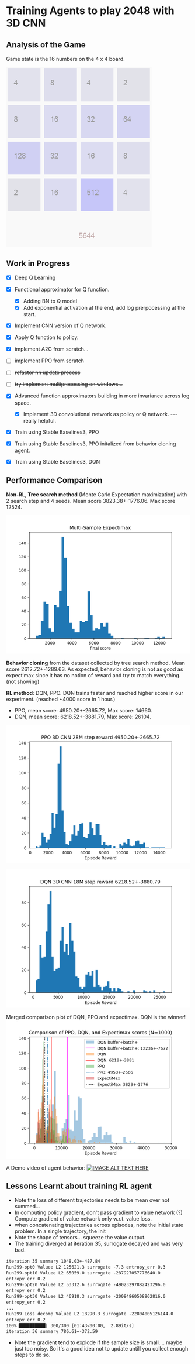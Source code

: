 # Training Agents to play 2048 with 3D CNN

## Analysis of the Game
Game state is the 16 numbers on the 4 x 4 board. 

![](figures/2048GameShot2.png)
## Work in Progress

- [x] Deep Q Learning
- [x] Functional approximator for Q function. 
    - [x] Adding BN to Q model  
    - [x] Add exponential activation at the end, add log prerpocessing at the start.
- [x] Implement CNN version of Q network. 
- [x] Apply Q function to policy. 
- [x] implement A2C from scratch...
- [ ] implement PPO from scratch
- [ ] ~~refactor nn update process~~
- [ ] ~~try implement multiprocessing on windows...~~ 
- [x] Advanced function approximators building in more invariance across log space.  
  - [x] Implement 3D convolutional network as policy or Q network. --- really helpful.
- [x] Train using Stable Baselines3, PPO
- [x] Train using Stable Baselines3, PPO initalized from behavior cloning agent. 
- [x] Train using Stable Baselines3, DQN


## Performance Comparison 
**Non-RL, Tree search method** (Monte Carlo Expectation maximization) with 2 search step and 4 seeds. Mean score 3823.38+-1776.06. Max score 12524. 

![](figures/expectimax.png)

**Behavior cloning** from the dataset collected by tree search method. Mean score 2612.72+-1289.63. As expected, behavior cloning is not as good as expectimax since it has no notion of reward and try to match everything. (not showing)

**RL method**: DQN, PPO. DQN trains faster and reached higher score in our experiment. (reached ~4000 score in 1 hour.) 
* PPO, mean score: 4950.20+-2665.72, Max score: 14660.
* DQN, mean score: 6218.52+-3881.79, Max score: 26104.

![](figures/PPO_eps_reward_hist.png)

![](figures/DQN_eps_reward_hist.png)

Merged comparison plot of DQN, PPO and expectimax. DQN is the winner! 
![](figures/score_comparison_DQN3_PPO_ExpectiMax.png)

A Demo video of agent behavior:
[![IMAGE ALT TEXT HERE](https://img.youtube.com/vi/COQoG1CeGxI/0.jpg)](https://www.youtube.com/watch?v=COQoG1CeGxI)

## Lessons Learnt about training RL agent
* Note the loss of different trajectories needs to be mean over not summed... 
* In computing policy gradient, don't pass gradient to value network (?) Compute gradient of value network only w.r.t. value loss. 
* when concatenating trajectories across episodes, note the initial state problem. In a single trajectory, the init
* Note the shape of tensors... squeeze the value output.
* The training diverged at iteration 35, surrogate decayed and was very bad. 
```log
iteration 35 summary 1048.03+-487.84
Run299-opt0 Valuee L2 125621.3 surrogate -7.3 entropy_err 0.3
Run299-opt10 Valuee L2 65059.0 surrogate -287927057776640.0 entropy_err 0.2
Run299-opt20 Valuee L2 53312.6 surrogate -49023297882423296.0 entropy_err 0.2
Run299-opt30 Valuee L2 46918.3 surrogate -20084860508962816.0 entropy_err 0.2
...
Run299 Loss decomp Valuee L2 18290.3 surrogate -22804005126144.0 entropy_err 0.2
100%|██████████| 300/300 [01:43<00:00,  2.89it/s]
iteration 36 summary 786.61+-372.59
```
* Note the gradient tend to explode if the sample size is small.... maybe just too noisy. So it's a good idea not to update untill you collect enough steps to do so. 
